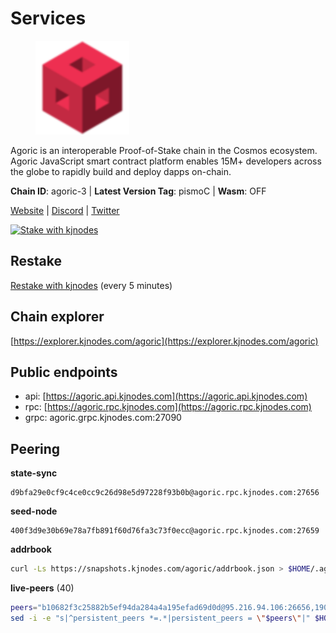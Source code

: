# Services

<figure><img src="https://raw.githubusercontent.com/kj89/cosmos-images/main/logos/agoric.png" width="150" alt=""><figcaption></figcaption></figure>

Agoric is an interoperable Proof-of-Stake chain in the Cosmos ecosystem.  Agoric JavaScript smart contract platform enables 15M+ developers across the  globe to rapidly build and deploy dapps on-chain.

**Chain ID**: agoric-3 | **Latest Version Tag**: pismoC | **Wasm**: OFF

[Website](https://agoric.com) | [Discord](https://discord.com/invite/qDW8DRes4s) | [Twitter](https://twitter.com/agoric)

[![Stake with kjnodes](https://i.ibb.co/cr44Q8j/button-stake-with-kjnodes.png)](https://restake.app/agoric/agoricvaloper1ku5sm2twlsywdrp4wz3kfwgyrtqtp0lpr3nvk8)

## Restake

[Restake with kjnodes](https://restake.app/agoric/agoricvaloper1ku5sm2twlsywdrp4wz3kfwgyrtqtp0lpr3nvk8) (every 5 minutes)
## Chain explorer
[https://explorer.kjnodes.com/agoric](https://explorer.kjnodes.com/agoric)

## Public endpoints

* api: [https://agoric.api.kjnodes.com](https://agoric.api.kjnodes.com)
* rpc: [https://agoric.rpc.kjnodes.com](https://agoric.rpc.kjnodes.com)
* grpc: agoric.grpc.kjnodes.com:27090

## Peering

**state-sync**

```text
d9bfa29e0cf9c4ce0cc9c26d98e5d97228f93b0b@agoric.rpc.kjnodes.com:27656
```

**seed-node**

```text
400f3d9e30b69e78a7fb891f60d76fa3c73f0ecc@agoric.rpc.kjnodes.com:27659
```

**addrbook**
```bash
curl -Ls https://snapshots.kjnodes.com/agoric/addrbook.json > $HOME/.agoric/config/addrbook.json
```

**live-peers** (40)
```bash
peers="b10682f3c25882b5ef94da284a4a195efad69d0d@95.216.94.106:26656,190ead3cfb1bd655241418f3ef9ba40bbf2deecd@157.90.130.44:26656,23fd78b96fc7f17b47fc4a0d442b0ec53faebd88@157.90.91.20:12656,711f6f36a6ec3924b6d721de6adce604092e59f2@116.202.226.169:26656,3704274281d20dc09e7161d80a1e16bcb2de0fbf@185.216.33.154:26656,6b0538dbee953a1c50c28312907fe497625a93d0@46.166.143.91:26656,576e4e90b785fb16c129a0141b57342e51fd61b4@193.176.85.156:26656,ca4c3b9d0cf78d934a3b972c328db2e4a9a66c42@64.32.40.114:26656,d03a9974f14ae380fdb7caf46ec71ce5278f0356@34.72.231.9:26656,63bd6649f80362ce513027d99ef32c826fdbd259@45.9.62.136:26656,d9bfa29e0cf9c4ce0cc9c26d98e5d97228f93b0b@65.109.88.38:27656,0464c8dded70d01f5ab50a8d6047a6b27ddf2ccd@84.244.95.232:26656,f095bb53006ebddcbbf29c8df70dddcba6419e36@142.93.145.13:26656,9e673680df593d841b0e09c49f87409654d84ae9@95.217.202.49:37656,875f8b359148f0d2a4bb501f8ae8a0cd4560bff3@161.97.153.219:26656,0f642db2770d4dd3e0d030b2f14f1365e40f3b38@82.100.58.101:26657,a38a30c1dd31f63be2befd40b82964b215c3c288@165.22.251.28:26656,f769805423416d3bec0d683b3796f98a984ed51d@65.108.15.174:26656,0837c0dac0bb15e79e64207bb0fa5a9a6fa42ad4@178.62.116.62:26656,e70955351f601ea5be9a9bf41032949a777f31b3@207.244.255.229:10003,86d9c73c7687611a6a2619f0186e7ea59ff8af25@206.189.26.213:26060,d56af8cb0716909f9b804e7dec8c1d34ae4eed16@65.108.142.81:26676,1312bbbd4ed1e58b9e4eb1d7788187a4607915e9@165.22.199.234:26060,125911b3993930f69c873e3d8e80763d91cefab7@195.14.6.156:26656,37933cb8069e22554e454294d529eddb0fdae145@52.56.185.212:26656,8c30ee29afc4b77cf98222edcc3fe823cf1e8306@195.201.106.244:26656,aea83f0d95f3732c700c7fd22f4afdf68f53e538@143.198.100.136:26656,47c35c8137ad2098e0b2a79077fea93a530034d8@185.144.83.130:26656,ebc272824924ea1a27ea3183dd0b9ba713494f83@195.3.220.135:27106,5e0acd690771af91625095185f6081dd1bccdb8f@78.47.21.189:26656,320dd22ee85e2b68f891b670331eb9fec9dc419e@80.64.208.63:26656,8880e10d956bff921ef928794dcadcc22c7087b4@51.91.218.186:26656,bb257b3a0829910477a3845430b6b1f7eb2b4235@34.146.189.78:26656,71bd0265037393f31ee9947a8e32fa494e51b637@135.181.218.98:26656,aede0d57cd77051cf1270675fa770c22e8074501@64.32.40.134:26656,2aedd7163a8ee725507e461b13fb90c091ee1c42@128.0.51.32:26656,1cbe5f5c77610bb6568332e026a3b516edeb0121@65.21.234.47:21156,00dc1964683a005274c39d3f347e83a5651dd923@65.21.127.159:26656,d7e0eedf5756b8c085104fb76c069ba3506f2183@80.64.208.64:26656,e759de7a872eff293ab1316a0745eb5fdd5614f3@88.217.142.187:26656"
sed -i -e "s|^persistent_peers *=.*|persistent_peers = \"$peers\"|" $HOME/.agoric/config/config.toml
```
